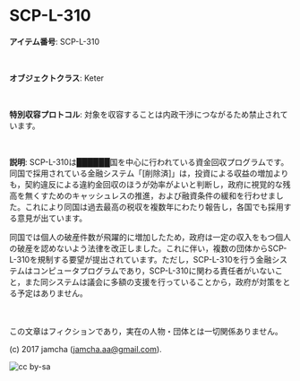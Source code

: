 # SCP-L-310

**アイテム番号**: SCP-L-310  

<br>  

**オブジェクトクラス**: Keter  

<br>  

**特別収容プロトコル**: 対象を収容することは内政干渉につながるため禁止されています。  

<br>  

**説明**: SCP-L-310は██████国を中心に行われている資金回収プログラムです。同国で採用されている金融システム「[削除済]」は，投資による収益の増加よりも，契約違反による違約金回収のほうが効率がよいと判断し，政府に視覚的な残高を無くすためのキャッシュレスの推進，および融資条件の緩和を行わせました。これにより同国は過去最高の税収を複数年にわたり報告し，各国でも採用する意見が出ています。  

同国では個人の破産件数が飛躍的に増加したため，政府は一定の収入をもつ個人の破産を認めないよう法律を改正しました。これに伴い，複数の団体からSCP-L-310を規制する要望が提出されています。ただし，SCP-L-310を行う金融システムはコンピュータプログラムであり，SCP-L-310に関わる責任者がいないこと，また同システムは議会に多額の支援を行っていることから，政府が対策をとる予定はありません。  

<br>  
<br>  
この文章はフィクションであり，実在の人物・団体とは一切関係ありません。  

(c) 2017 jamcha (jamcha.aa@gmail.com).  

![cc by-sa](https://i.creativecommons.org/l/by-sa/4.0/88x31.png)
